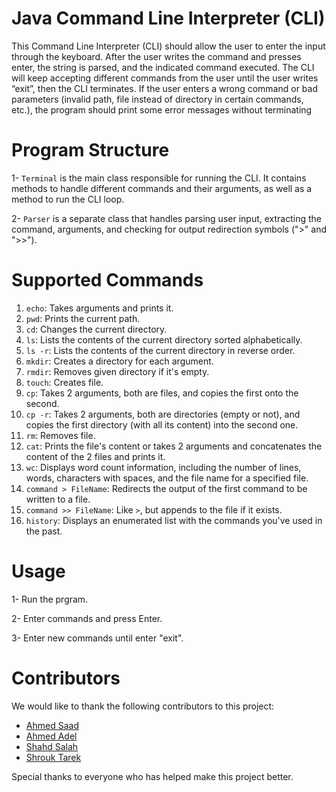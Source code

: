 # Java Command Line Interpreter (CLI)
This Command Line Interpreter (CLI) should allow the user to enter the input through the keyboard. After the user writes the command and presses enter, the string is parsed, and the indicated command executed.
The CLI will keep accepting different commands from the user until the user writes
“exit”, then the CLI terminates.
If the user enters a wrong command or bad parameters (invalid path, file
instead of directory in certain commands, etc.), the program should print
some error messages without terminating


# Program Structure 
1- `Terminal` is the main class responsible for running the CLI. It contains methods to handle different commands and their arguments, as well as a method to run the CLI loop.

2- `Parser` is a separate class that handles parsing user input, extracting the command, arguments, and checking for output redirection symbols (">" and ">>").


# Supported Commands 
1. `echo`: Takes arguments and prints it.
2. `pwd`: Prints the current path.
3. `cd`: Changes the current directory.
4. `ls`:  Lists the contents of the current directory sorted alphabetically.
5. `ls -r`: Lists the contents of the current directory in reverse order.
6. `mkdir`: Creates a directory for each argument. 
7. `rmdir`: Removes given directory if it's empty.
8. `touch`: Creates file.
9. `cp`: Takes 2 arguments, both are files, and copies the first onto the second.
10. `cp -r`: Takes 2 arguments, both are directories (empty or not), and copies the first directory (with all its content) into the second one.
11. `rm`: Removes file.
12. `cat`:  Prints the file's content or takes 2 arguments and concatenates the content of the 2 files and prints it.
13. `wc`: Displays word count information, including the number of lines, words, characters with spaces, and the file name for a specified file.
14. `command > FileName`: Redirects the output of the first command to be written to a file. 
15. `command >> FileName`: Like `>`, but appends to the file if it exists.
16. `history`: Displays an enumerated list with the commands you've used in the past.


# Usage 
1- Run the prgram.

2- Enter commands and press Enter.

3- Enter new commands until enter "exit".

# Contributors
We would like to thank the following contributors to this project:

- [Ahmed Saad](https://github.com/ahmedsaad123456)
- [Ahmed Adel](https://github.com/Dola1122)
- [Shahd Salah](https://github.com/Unicorn2105)
- [Shrouk Tarek](https://github.com/shroukk7)

Special thanks to everyone who has helped make this project better.


